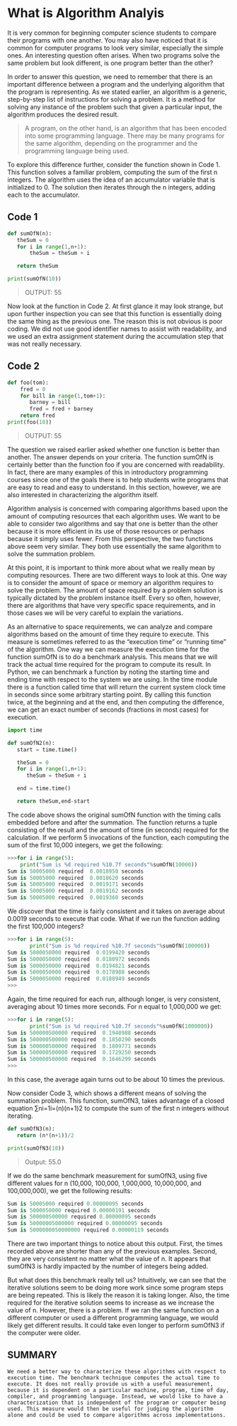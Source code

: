 # What is Algorithm Analyis

It is very common for beginning computer science students to compare their programs with one another.
You may also have noticed that it is common for computer programs to look very similar, especially the simple ones. 
An interesting question often arises. 
When two programs solve the same problem but look different, is one program better than the other?

In order to answer this question, we need to remember that there is an important difference between a program and the underlying algorithm that the program is representing. As we stated earlier, an algorithm is a generic, 
step-by-step list of instructions for solving a problem. 
It is a method for solving any instance of the problem such that given a particular input, the algorithm produces the desired result. 

> A program, on the other hand, is an algorithm that has been encoded into some programming language. 
There may be many programs for the same algorithm, depending on the programmer and the programming language being used.

To explore this difference further, consider the function shown in Code 1. This function solves a familiar problem, computing the sum of the first n integers. The algorithm uses the idea of an accumulator variable that is initialized to 0. The solution then iterates through the n integers, adding each to the accumulator.

## Code 1
```python
def sumOfN(n):
   theSum = 0
   for i in range(1,n+1):
       theSum = theSum + i

   return theSum

print(sumOfN(10))
```
> OUTPUT: 55

Now look at the function in Code 2. At first glance it may look strange, but upon further inspection you can see that this function is essentially doing the same thing as the previous one. The reason this is not obvious is poor coding. We did not use good identifier names to assist with readability, and we used an extra assignment statement during the accumulation step that was not really necessary.

## Code 2

```python
def foo(tom):
    fred = 0
    for bill in range(1,tom+1):
       barney = bill
       fred = fred + barney
    return fred
print(foo(10))
```
> OUTPUT:  55

The question we raised earlier asked whether one function is better than another. The answer depends on your criteria. The function sumOfN is certainly better than the function foo if you are concerned with readability. In fact, there are many examples of this in introductory programming courses since one of the goals there is to help students write programs that are easy to read and easy to understand. In this section, however, we are also interested in characterizing the algorithm itself.

Algorithm analysis is concerned with comparing algorithms based upon the amount of computing resources that each algorithm uses. We want to be able to consider two algorithms and say that one is better than the other because it is more efficient in its use of those resources or perhaps because it simply uses fewer. From this perspective, the two functions above seem very similar. They both use essentially the same algorithm to solve the summation problem.

At this point, it is important to think more about what we really mean by computing resources. There are two different ways to look at this. One way is to consider the amount of space or memory an algorithm requires to solve the problem. The amount of space required by a problem solution is typically dictated by the problem instance itself. Every so often, however, there are algorithms that have very specific space requirements, and in those cases we will be very careful to explain the variations.

As an alternative to space requirements, we can analyze and compare algorithms based on the amount of time they require to execute. This measure is sometimes referred to as the “execution time” or “running time” of the algorithm. One way we can measure the execution time for the function sumOfN is to do a benchmark analysis. This means that we will track the actual time required for the program to compute its result. In Python, we can benchmark a function by noting the starting time and ending time with respect to the system we are using. In the time module there is a function called time that will return the current system clock time in seconds since some arbitrary starting point. By calling this function twice, at the beginning and at the end, and then computing the difference, we can get an exact number of seconds (fractions in most cases) for execution.

```python
import time

def sumOfN2(n):
   start = time.time()

   theSum = 0
   for i in range(1,n+1):
      theSum = theSum + i

   end = time.time()

   return theSum,end-start
   ```
   The code above shows the original sumOfN function with the timing calls embedded before and after the summation. The function returns a tuple consisting of the result and the amount of time (in seconds) required for the calculation. If we perform 5 invocations of the function, each computing the sum of the first 10,000 integers, we get the following:
   ```python
   >>>for i in range(5):
       print("Sum is %d required %10.7f seconds"%sumOfN(10000))
Sum is 50005000 required  0.0018950 seconds
Sum is 50005000 required  0.0018620 seconds
Sum is 50005000 required  0.0019171 seconds
Sum is 50005000 required  0.0019162 seconds
Sum is 50005000 required  0.0019360 seconds
```
We discover that the time is fairly consistent and it takes on average about 0.0019 seconds to execute that code. What if we run the function adding the first 100,000 integers?

```python
>>>for i in range(5):
       print("Sum is %d required %10.7f seconds"%sumOfN(100000))
Sum is 5000050000 required  0.0199420 seconds
Sum is 5000050000 required  0.0180972 seconds
Sum is 5000050000 required  0.0194821 seconds
Sum is 5000050000 required  0.0178988 seconds
Sum is 5000050000 required  0.0188949 seconds
>>>
```
Again, the time required for each run, although longer, is very consistent, averaging about 10 times more seconds. For n equal to 1,000,000 we get:
```python
>>>for i in range(5):
       print("Sum is %d required %10.7f seconds"%sumOfN(1000000))
Sum is 500000500000 required  0.1948988 seconds
Sum is 500000500000 required  0.1850290 seconds
Sum is 500000500000 required  0.1809771 seconds
Sum is 500000500000 required  0.1729250 seconds
Sum is 500000500000 required  0.1646299 seconds
>>>
```
In this case, the average again turns out to be about 10 times the previous.

Now consider Code 3, which shows a different means of solving the summation problem. 
This function, sumOfN3, takes advantage of a closed equation ∑ni=1i=(n)(n+1)2 
to compute the sum of the first n integers without iterating.
```python
def sumOfN3(n):
   return (n*(n+1))/2

print(sumOfN3(10))
```
> Output: 55.0

If we do the same benchmark measurement for sumOfN3, using five different values for n (10,000, 100,000, 1,000,000, 10,000,000, and 100,000,000), we get the following results:
```python
Sum is 50005000 required 0.00000095 seconds
Sum is 5000050000 required 0.00000191 seconds
Sum is 500000500000 required 0.00000095 seconds
Sum is 50000005000000 required 0.00000095 seconds
Sum is 5000000050000000 required 0.00000119 seconds
```
There are two important things to notice about this output. First, the times recorded above are shorter than any of the previous examples. Second, they are very consistent no matter what the value of n. It appears that sumOfN3 is hardly impacted by the number of integers being added.

But what does this benchmark really tell us? Intuitively, we can see that the iterative solutions seem to be doing more work since some program steps are being repeated. This is likely the reason it is taking longer. Also, the time required for the iterative solution seems to increase as we increase the value of n. However, there is a problem. If we ran the same function on a different computer or used a different programming language, we would likely get different results. It could take even longer to perform sumOfN3 if the computer were older.
## SUMMARY
````
We need a better way to characterize these algorithms with respect to execution time. The benchmark technique computes the actual time to execute. It does not really provide us with a useful measurement, because it is dependent on a particular machine, program, time of day, compiler, and programming language. Instead, we would like to have a characterization that is independent of the program or computer being used. This measure would then be useful for judging the algorithm alone and could be used to compare algorithms across implementations.
````


